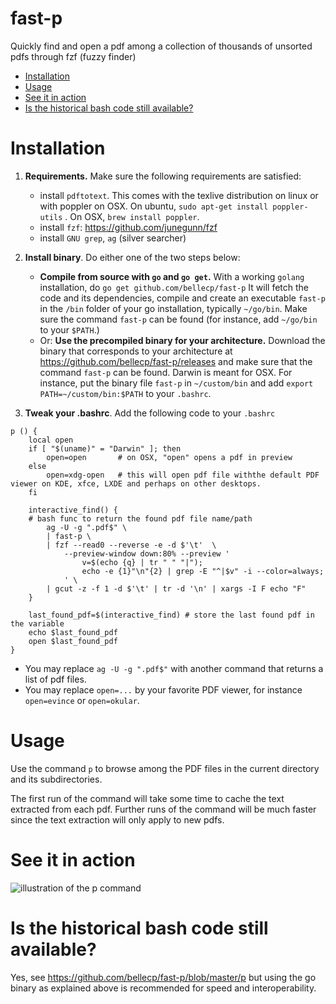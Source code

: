 # fast-p

Quickly find and open a pdf among a collection of thousands of unsorted pdfs through fzf (fuzzy finder)

- [Installation](#installation)
- [Usage](#usage)
- [See it in action](#see-it-in-action)
- [Is the historical bash code still available?](#is-the-historical-bash-code-still-available)

# Installation

1. __Requirements.__ Make sure the following requirements are satisfied:
    - install ``pdftotext``. This comes with the texlive distribution on linux or with poppler on OSX.
    On ubuntu, ``sudo apt-get install poppler-utils`` . On OSX, ``brew install poppler``.
    - install ``fzf``: https://github.com/junegunn/fzf
    - install ``GNU grep``,  ``ag`` (silver searcher)

2. __Install binary__. Do either one of the two steps below:
    - __Compile from source with ``go`` and ``go get``.__
    With a working ``golang`` installation, do 
    ```go get github.com/bellecp/fast-p```
    It will fetch the code and its dependencies,
    compile and create an executable ``fast-p`` in the ``/bin`` folder of your go
    installation, typically ``~/go/bin``. Make sure the command ``fast-p`` can be
    found (for instance, add ``~/go/bin`` to your ``$PATH``.)
    - Or: __Use the precompiled binary for your architecture.__ Download the binary that corresponds to your
    architecture at https://github.com/bellecp/fast-p/releases and make sure that
    the command ``fast-p`` can be found. Darwin is meant for OSX.  For instance,
    put the binary file ``fast-p`` in ``~/custom/bin`` and add ``export
    PATH=~/custom/bin:$PATH`` to your ``.bashrc``.

3. __Tweak your .bashrc__. Add the following code to your ``.bashrc``
```
p () {
    local open
    if [ "$(uname)" = "Darwin" ]; then
        open=open       # on OSX, "open" opens a pdf in preview
    else
        open=xdg-open   # this will open pdf file withthe default PDF viewer on KDE, xfce, LXDE and perhaps on other desktops.
    fi
    
    interactive_find() {
    # bash func to return the found pdf file name/path
        ag -U -g ".pdf$" \
        | fast-p \
        | fzf --read0 --reverse -e -d $'\t'  \
            --preview-window down:80% --preview '
                v=$(echo {q} | tr " " "|"); 
                echo -e {1}"\n"{2} | grep -E "^|$v" -i --color=always;
            ' \
        | gcut -z -f 1 -d $'\t' | tr -d '\n' | xargs -I F echo "F"
    }
    
    last_found_pdf=$(interactive_find) # store the last found pdf in the variable
    echo $last_found_pdf
    open $last_found_pdf
}

```
- You may replace ``ag -U -g ".pdf$"`` with another command that returns a list of pdf files.
- You may replace ``open=...`` by your favorite PDF viewer, for instance ``open=evince`` or ``open=okular``.

# Usage

Use the command ``p`` to browse among the PDF files in the current directory and its subdirectories.

The first run of the command will take some time to cache the text extracted from each pdf. Further runs of the command will be much faster since the text extraction will only apply to new pdfs.

# See it in action

![illustration of the p command](https://user-images.githubusercontent.com/1019692/34446795-12229072-ecac-11e7-856a-ec0df0de60ae.gif)


# Is the historical bash code still available?

Yes, see https://github.com/bellecp/fast-p/blob/master/p but using the go binary as explained above is recommended for speed and interoperability.

